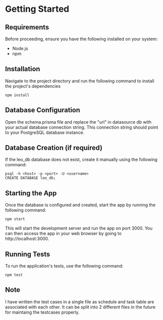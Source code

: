# Getting Started

## Requirements
Before proceeding, ensure you have the following installed on your system:
- Node.js
- npm

## Installation
Navigate to the project directory and run the following command to install the project's dependencies

    npm install

## Database Configuration
Open the schema.prisma file and replace the "url" in datasource db with your actual database connection string. This connection string should point to your PostgreSQL database instance.

## Database Creation (if required)
If the leo_db database does not exist, create it manually using the following command:

    psql -h <host> -p <port> -U <username>
    CREATE DATABASE leo_db;

## Starting the App
Once the database is configured and created, start the app by running the following command:

    npm start

This will start the development server and run the app on port 3000. You can then access the app in your web browser by going to http://localhost:3000.

## Running Tests
To run the application's tests, use the following command:

    npm test

## Note
I have written the test cases in a single file as schedule and task table are associated with each other. It can be split into 2 different files in the future for maintaing the testcases properly.
